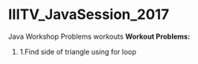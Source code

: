 # IIITV_JavaSession_2017
Java Workshop Problems workouts
<b>Workout Problems:</b>
      <ol type="1">
        <li>1.Find side of triangle using for loop
      </ol>

